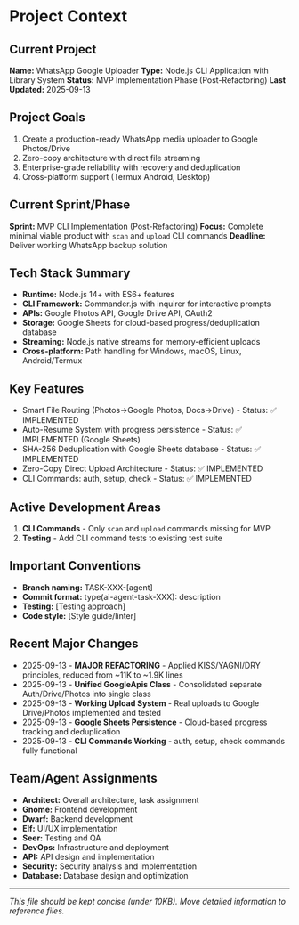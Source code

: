 # Project Context

## Current Project
**Name:** WhatsApp Google Uploader
**Type:** Node.js CLI Application with Library System
**Status:** MVP Implementation Phase (Post-Refactoring)
**Last Updated:** 2025-09-13

## Project Goals
1. Create a production-ready WhatsApp media uploader to Google Photos/Drive
2. Zero-copy architecture with direct file streaming
3. Enterprise-grade reliability with recovery and deduplication
4. Cross-platform support (Termux Android, Desktop)

## Current Sprint/Phase
**Sprint:** MVP CLI Implementation (Post-Refactoring)
**Focus:** Complete minimal viable product with `scan` and `upload` CLI commands
**Deadline:** Deliver working WhatsApp backup solution

## Tech Stack Summary
- **Runtime:** Node.js 14+ with ES6+ features
- **CLI Framework:** Commander.js with inquirer for interactive prompts
- **APIs:** Google Photos API, Google Drive API, OAuth2
- **Storage:** Google Sheets for cloud-based progress/deduplication database
- **Streaming:** Node.js native streams for memory-efficient uploads
- **Cross-platform:** Path handling for Windows, macOS, Linux, Android/Termux

## Key Features
- Smart File Routing (Photos→Google Photos, Docs→Drive) - Status: ✅ IMPLEMENTED
- Auto-Resume System with progress persistence - Status: ✅ IMPLEMENTED (Google Sheets)
- SHA-256 Deduplication with Google Sheets database - Status: ✅ IMPLEMENTED
- Zero-Copy Direct Upload Architecture - Status: ✅ IMPLEMENTED
- CLI Commands: auth, setup, check - Status: ✅ IMPLEMENTED

## Active Development Areas
1. **CLI Commands** - Only `scan` and `upload` commands missing for MVP
2. **Testing** - Add CLI command tests to existing test suite

## Important Conventions
- **Branch naming:** TASK-XXX-[agent]
- **Commit format:** type(ai-agent-task-XXX): description
- **Testing:** [Testing approach]
- **Code style:** [Style guide/linter]

## Recent Major Changes
- 2025-09-13 - **MAJOR REFACTORING** - Applied KISS/YAGNI/DRY principles, reduced from ~11K to ~1.9K lines
- 2025-09-13 - **Unified GoogleApis Class** - Consolidated separate Auth/Drive/Photos into single class
- 2025-09-13 - **Working Upload System** - Real uploads to Google Drive/Photos implemented and tested
- 2025-09-13 - **Google Sheets Persistence** - Cloud-based progress tracking and deduplication
- 2025-09-13 - **CLI Commands Working** - auth, setup, check commands fully functional

## Team/Agent Assignments
- **Architect:** Overall architecture, task assignment
- **Gnome:** Frontend development
- **Dwarf:** Backend development
- **Elf:** UI/UX implementation
- **Seer:** Testing and QA
- **DevOps:** Infrastructure and deployment
- **API:** API design and implementation
- **Security:** Security analysis and implementation
- **Database:** Database design and optimization

---
*This file should be kept concise (under 10KB). Move detailed information to reference files.*